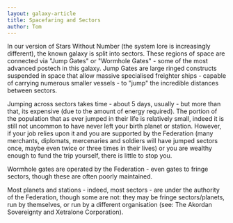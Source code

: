 ```yaml
---
layout: galaxy-article
title: Spacefaring and Sectors
author: Tom
---
```

In our version of Stars Without Number (the system lore is increasingly different), the known galaxy is split into sectors. These regions of space are connected via "Jump Gates" or "Wormhole Gates" - some of the most advanced postech in this galaxy. Jump Gates are large ringed constructs suspended in space that allow massive specialised freighter ships - capable of carrying numerous smaller vessels - to "jump" the incredible distances between sectors.

Jumping across sectors takes time - about 5 days, usually - but more than that, its expensive (due to the amount of energy required). The portion of the population that as ever jumped in their life is relatively small, indeed it is still not uncommon to have never left your birth planet or station. However, if your job relies upon it and you are supported by the Federation (many merchants, diplomats, mercenaries and soldiers will have jumped sectors once, maybe even twice or three times in their lives) or you are wealthy enough to fund the trip yourself, there is little to stop you.

Wormhole gates are operated by the Federation - even gates to fringe sectors, though these are often poorly maintained. 

Most planets and stations - indeed, most sectors - are under the authority of the Federation, though some are not: they may be fringe sectors/planets, run by themselves, or run by a different organisation (see: The Akordan Sovereignty and Xetralone Corporation). 

